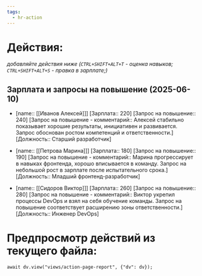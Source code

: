 ```yaml
---
tags:
  - hr-action
---
```



# Действия:

_добавляйте действия ниже (`CTRL+SHIFT+ALT+T`  - оценка навыков; `CTRL+SHIFT+ALT+S`  - правка в зарплате;)_

## Зарплата и запросы на повышение (2025-06-10)

* [name:: [[Иванов Алексей]]]
  [Зарплата:: 220]
  [Запрос на повышение:: 240]
  [Запрос на повышение - комментарий:: Алексей стабильно показывает хорошие результаты, инициативен и развивается. Запрос обоснован ростом компетенций и ответственности.]
  [Должность:: Старший разработчик]

* [name:: [[Петрова Марина]]]
  [Зарплата:: 180]
  [Запрос на повышение:: 190]
  [Запрос на повышение - комментарий:: Марина прогрессирует в навыках фронтенда, хорошо вписывается в команду. Запрос на небольшой рост в зарплате после испытательного срока.]
  [Должность:: Младший фронтенд-разработчик]

* [name:: [[Сидоров Виктор]]]
  [Зарплата:: 260]
  [Запрос на повышение:: 280]
  [Запрос на повышение - комментарий:: Виктор укрепил процессы DevOps и взял на себя обучение команды. Запрос на повышение соответствует расширению зоны ответственности.]
  [Должность:: Инженер DevOps]
# Предпросмотр действий из текущего файла:

```dataviewjs
await dv.view("views/action-page-report", {"dv": dv});
```
